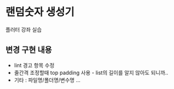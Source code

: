 # 랜덤숫자 생성기

플러터 강좌 실습

## 변경 구현 내용
- lint 경고 항목 수정
- 줄간격 조정할때 top padding 사용 - list의 길이를 알지 않아도 되니까..
- 기타 : 파일명/폴더명/변수명 ...
